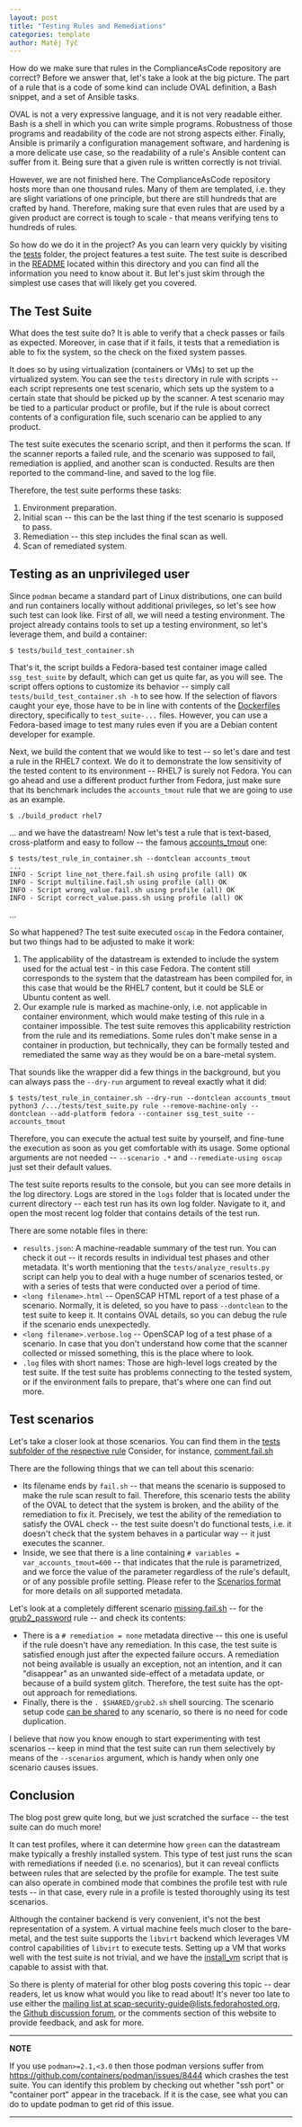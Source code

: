 ```yaml
---
layout: post
title: "Testing Rules and Remediations"
categories: template
author: Matěj Týč
---
```


How do we make sure that rules in the ComplianceAsCode repository are correct?
Before we answer that, let's take a look at the big picture.
The part of a rule that is a code of some kind can include OVAL definition, a Bash snippet, and a set of Ansible tasks.

OVAL is not a very expressive language, and it is not very readable either.
Bash is a shell in which you can write simple programs.
Robustness of those programs and readability of the code are not strong aspects either.
Finally, Ansible is primarily a configuration management software, and hardening is a more delicate use case, so the readability of a rule's Ansible content can suffer from it.
Being sure that a given rule is written correctly is not trivial.

However, we are not finished here.
The ComplianceAsCode repository hosts more than one thousand rules.
Many of them are templated, i.e. they are slight variations of one principle, but there are still hundreds that are crafted by hand.
Therefore, making sure that even rules that are used by a given product are correct is tough to scale - that means verifying tens to hundreds of rules.

So how do we do it in the project?
As you can learn very quickly by visiting the [tests](https://github.com/ComplianceAsCode/content/tree/master/tests) folder, the project features a test suite.
The test suite is described in the [README](https://github.com/ComplianceAsCode/content/blob/master/tests/README.md) located within this directory
and you can find all the information you need to know about it. But let's just skim through the simplest use cases that will likely get you covered.

The Test Suite
--------------

What does the test suite do?
It is able to verify that a check passes or fails as expected.
Moreover, in case that if it fails, it tests that a remediation is able to fix the system, so the check on the fixed system passes.

It does so by using virtualization (containers or VMs) to set up the virtualized system.
You can see the `tests` directory in rule with scripts -- each script represents one test scenario, which sets up the system to a certain state that should be picked up by the scanner.
A test scenario may be tied to a particular product or profile, but if the rule is about correct contents of a configuration file, such scenario can be applied to any product.

The test suite executes the scenario script, and then it performs the scan.
If the scanner reports a failed rule, and the scenario was supposed to fail, remediation is applied, and another scan is conducted.
Results are then reported to the command-line, and saved to the log file.

Therefore, the test suite performs these tasks:

1. Environment preparation.
2. Initial scan -- this can be the last thing if the test scenario is supposed to pass.
3. Remediation -- this step includes the final scan as well.
4. Scan of remediated system.


Testing as an unprivileged user
-------------------------------

Since `podman` became a standard part of Linux distributions, one can build and run containers locally without additional privileges, so let's see how such test can look like.
First of all, we will need a testing environment.
The project already contains tools to set up a testing environment, so let's leverage them, and build a container:

```shell
$ tests/build_test_container.sh
```

That's it, the script builds a Fedora-based test container image called `ssg_test_suite` by default, which can get us quite far, as you will see.
The script offers options to customize its behavior -- simply call `tests/build_test_container.sh -h` to see how.
If the selection of flavors caught your eye, those have to be in line with contents of the [Dockerfiles](https://github.com/ComplianceAsCode/content/tree/master/Dockerfiles) directory, specifically to `test_suite-...` files.
However, you can use a Fedora-based image to test many rules even if you are a Debian content developer for example.

Next, we build the content that we would like to test -- so let's dare and test a rule in the RHEL7 context.
We do it to demonstrate the low sensitivity of the tested content to its environment -- RHEL7 is surely not Fedora.
You can go ahead and use a different product further from Fedora, just make sure that its benchmark includes the `accounts_tmout` rule that we are going to use as an example.

```shell
$ ./build_product rhel7
```

... and we have the datastream!
Now let's test a rule that is text-based, cross-platform and easy to follow -- the famous [accounts_tmout](https://github.com/ComplianceAsCode/content/blob/master/linux_os/guide/system/accounts/accounts-session/accounts_tmout/rule.yml) one:

```shell
$ tests/test_rule_in_container.sh --dontclean accounts_tmout
...
INFO - Script line_not_there.fail.sh using profile (all) OK
INFO - Script multiline.fail.sh using profile (all) OK
INFO - Script wrong_value.fail.sh using profile (all) OK
INFO - Script correct_value.pass.sh using profile (all) OK
```

...

So what happened?
The test suite executed `oscap` in the Fedora container, but two things had to be adjusted to make it work:

1. The applicability of the datastream is extended to include the system used for the actual test - in this case Fedora.
The content still corresponds to the system that the datastream has been compiled for, in this case that would be the RHEL7 content, but it could be SLE or Ubuntu content as well.
2. Our example rule is marked as machine-only, i.e. not applicable in container environment, which would make testing of this rule in a container impossible.
The test suite removes this applicability restriction from the rule and its remediations.
Some rules don't make sense in a container in production, but technically, they can be formally tested and remediated the same way as they would be on a bare-metal system.

That sounds like the wrapper did a few things in the background, but you can always pass the `--dry-run` argument to reveal exactly what it did:

```shell
$ tests/test_rule_in_container.sh --dry-run --dontclean accounts_tmout
python3 /.../tests/test_suite.py rule --remove-machine-only --dontclean --add-platform fedora --container ssg_test_suite -- accounts_tmout
```

Therefore, you can execute the actual test suite by yourself, and fine-tune the execution as soon as you get comfortable with its usage.
Some optional arguments are not needed -- `--scenario .*` and `--remediate-using oscap` just set their default values.

The test suite reports results to the console, but you can see more details in the log directory.
Logs are stored in the `logs` folder that is located under the current directory -- each test run has its own log folder.
Navigate to it, and open the most recent log folder that contains details of the test run.

There are some notable files in there:

- `results.json`: A machine-readable summary of the test run.
You can check it out -- it records results in individual test phases and other metadata.
It's worth mentioning that the `tests/analyze_results.py` script can help you to deal with a huge number of scenarios tested, or with a series of tests that were conducted over a period of time.
- `<long filename>.html` -- OpenSCAP HTML report of a test phase of a scenario.
Normally, it is deleted, so you have to pass `--dontclean` to the test suite to keep it.
It contains OVAL details, so you can debug the rule if the scenario ends unexpectedly.
- `<long filename>.verbose.log` -- OpenSCAP log of a test phase of a scenario.
In case that you don't understand how come that the scanner collected or missed something, this is the place where to look.
- `.log` files with short names: Those are high-level logs created by the test suite.
If the test suite has problems connecting to the tested system, or if the environment fails to prepare, that's where one can find out more.


Test scenarios
--------------

Let's take a closer look at those scenarios.
You can find them in the [tests subfolder of the respective rule](https://github.com/ComplianceAsCode/content/tree/master/linux_os/guide/system/accounts/accounts-session/accounts_tmout/tests)
Consider, for instance, [comment.fail.sh](https://github.com/ComplianceAsCode/content/blob/master/linux_os/guide/system/accounts/accounts-session/accounts_tmout/tests/comment.fail.sh)

There are the following things that we can tell about this scenario:

- Its filename ends by `fail.sh` -- that means the scenario is supposed to make the rule scan result to fail.
Therefore, this scenario tests the ability of the OVAL to detect that the system is broken, and the ability of the remediation to fix it.
Precisely, we test the ability of the remediation to satisfy the OVAL check -- the test suite doesn't do functional tests, i.e. it doesn't check that the system behaves in a particular way -- it just executes the scanner.
- Inside, we see that there is a line containing `# variables = var_accounts_tmout=600` -- that indicates that the rule is parametrized, and we force the value of the parameter regardless of the rule's default, or of any possible profile setting.
Please refer to the [Scenarios format](https://github.com/ComplianceAsCode/content/tree/master/tests#scenarios-format) for more details on all supported metadata.

Let's look at a completely different scenario [missing.fail.sh](https://github.com/ComplianceAsCode/content/blob/master/linux_os/guide/system/bootloader-grub2/non-uefi/grub2_password/tests/missing.fail.sh) -- for the [grub2_password](https://github.com/ComplianceAsCode/content/tree/master/linux_os/guide/system/bootloader-grub2/non-uefi/grub2_password) rule -- and check its contents:

- There is a `# remediation = none` metadata directive -- this one is useful if the rule doesn't have any remediation.
In this case, the test suite is satisfied enough just after the expected failure occurs.
A remediation not being available is usually an exception, not an intention, and it can "disappear" as an unwanted side-effect of a metadata update, or because of a build system glitch.
Therefore, the test suite has the opt-out approach for remediations.
- Finally, there is the `. $SHARED/grub2.sh` shell sourcing.
The scenario setup code [can be shared](https://github.com/ComplianceAsCode/content/tree/master/tests#sharing-code-among-test-scenarios) to any scenario, so there is no need for code duplication.

I believe that now you know enough to start experimenting with test scenarios -- keep in mind that the test suite can run them selectively by means of the `--scenarios` argument, which is handy when only one scenario causes issues.

Conclusion
----------

The blog post grew quite long, but we just scratched the surface -- the test suite can do much more!

It can test profiles, where it can determine how `green` can the datastream make typically a freshly installed system.
This type of test just runs the scan with remediations if needed (i.e. no scenarios), but it can reveal conflicts between rules that are selected by the profile for example.
The test suite can also operate in combined mode that combines the profile test with rule tests -- in that case, every rule in a profile is tested thoroughly using its test scenarios.

Although the container backend is very convenient, it's not the best representation of a system.
A virtual machine feels much closer to the bare-metal, and the test suite supports the `libvirt` backend which leverages VM control capabilities of `libvirt` to execute tests.
Setting up a VM that works well with the test suite is not trivial, and we have the [install_vm](https://github.com/ComplianceAsCode/content/blob/master/tests/install_vm.py) script that is capable to assist with that.

So there is plenty of material for other blog posts covering this topic -- dear readers, let us know what would you like to read about!
It's never too late to use either the [mailing list at scap-security-guide@lists.fedorahosted.org](https://lists.fedorahosted.org/admin/lists/scap-security-guide.lists.fedorahosted.org/), the [Github discussion forum](https://github.com/ComplianceAsCode/content/discussions), or the comments section of this website to provide feedback, and ask for more.

---
**NOTE**

If you use `podman>=2.1,<3.0` then those podman versions suffer from https://github.com/containers/podman/issues/8444 which crashes the test suite.
You can identify this problem by checking out whether "ssh port" or "container port" appear in the traceback.
If it is the case, see what you can do to update podman to get rid of this issue. 

---
